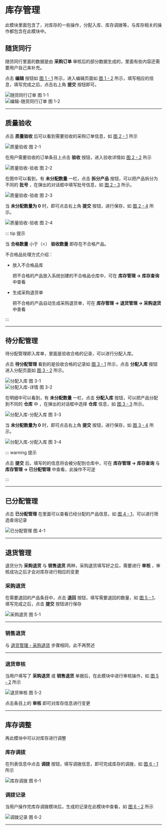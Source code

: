 # 库存管理

此模块里面包含了，对库存的一些操作，分配入库、库存调拨等，与库存相关的操作都包含在此模块中。

## 随货同行

随货同行里面的数据是由 **采购订单** 审核后的部分数据生成的，里面有些内容还需要用户自己来补充。

点击 **编辑** 按钮如 [图 1 - 1](/inventory/1.1.png) 所示，进入编辑页面如 [图 1 - 2](/inventory/1.2.png) 所示，填写相应的信息，填写完成之后，点击右上角 **提交** 按钮即可。

<div class="fy-show-img">
    <img src="\inventory\1.1.png" alt="随货同行订单" />
    <span>图 1-1</span>
</div>

<div class="fy-show-img">
    <img src="\inventory\1.2.png" alt="编辑-随货同行订单" />
    <span>图 1-2</span>
</div>

---

## 质量验收

点击 **质量验收** 后可以看到需要验收的采购订单信息，如 [图 2 - 1](/inventory/2.1.png) 所示

<div class="fy-show-img">
    <img src="\inventory\2.1.png" alt="质量验收" />
    <span>图 2-1</span>
</div>

在用户需要验收的订单条目上点击 **验收** 按钮，进入验收详情如 [图 2 - 2](/inventory/2.2.png) 所示

<div class="fy-show-img">
    <img src="\inventory\2.2.png" alt="质量验收-验收" />
    <span>图 2-2</span>
</div>

在图中可以看到，有 **未分配数量** 一栏，点击 **拆分产品** 按钮，可以把产品拆分为不同的 **批号** ，在弹出的对话框中填写批号信息，如 [图 2 - 3](/inventory/2.3.png) 所示。

<div class="fy-show-img">
    <img src="\inventory\2.3.png" alt="质量验收-验收" />
    <span>图 2-3</span>
</div>

当 **未分配数量为 0** 时，即可点击右上角 **提交** 按钮，进行保存，如 [图 2 - 4](/inventory/2.4.png) 所示。

<div class="fy-show-img">
    <img src="\inventory\2.4.png" alt="质量验收-验收" />
    <span>图 2-4</span>
</div>

::: tip 提示

当 **合格数量** 小于（<） **验收数量** 即存在不合格产品。

不合格品处理方式介绍：

* 放入不合格品库

  把不合格的产品放入系统创建的不合格品仓库中，可在 **库存管理 → 库存查询** 中查看

* 生成采购退货单

  把不合格的产品自动生成采购退货单，可在 **库存管理 → 退货管理 → 采购退货** 中查看

:::

---

## 待分配管理

待分配管理即入库单，里面是验收合格的记录，可以进行分配入库。

点击 **待分配管理** 看到的是验收合格的记录如 [图 3 - 1](/inventory/3.1.png) 所示，点击 **分配入库** 按钮进入分配页面如 [图 3 - 2](/inventory/3.2.png) 所示。

<div class="fy-show-img">
    <img src="\inventory\3.1.png" alt="分配入库" />
    <span>图 3-1</span>
</div>

<div class="fy-show-img">
    <img src="\inventory\3.2.png" alt="分配入库-详情" />
    <span>图 3-2</span>
</div>

在明细中可以看到，有 **未分配数量** 一栏，点击 **分配入库** 按钮，可以把产品分配到不同的 **仓库** 中 ，在弹出的对话框中选择 **仓库** 信息，如 [图 3 - 3](/inventory/3.3.png) 所示。 

<div class="fy-show-img">
    <img src="\inventory\3.3.png" alt="分配入库-分配入库" />
    <span>图 3-3</span>
</div>

当 **未分配数量为 0** 时，即可点击右上角 **提交** 按钮，进行保存，如 [图 3 - 4](/inventory/3.4.png) 所示。

<div class="fy-show-img">
    <img src="\inventory\3.4.png" alt="分配入库-分配入库" />
    <span>图 3-4</span>
</div>

::: warning 提示

点击 **提交** 后，填写的的信息将会被分配到仓库中，可在 **库存管理 → 库存查询** 与 **库存管理 → 已分配管理** 中查看，此操作不可逆

:::

---

## 已分配管理

点击 **已分配管理** 在里面可以查看已经分配的产品信息，如 [图 4 - 1](/inventory/4.1.png)，可以进行筛选查询记录

<div class="fy-show-img">
    <img src="\inventory\4.1.png" alt="已分配管理" />
    <span>图 4-1</span>
</div>

---

## 退货管理

退货分为 **采购退货** 与 **销售退货** 两种，采购退货填写好之后，需要进行 **审核** ，审核成功之后才会对库存进行相应的变更

### 采购退货

在需要退回的产品条目中，点击 **退回** 按钮，填写需要退回的数量，如 [图 5 - 1](/inventory/5.1.png)，填写完成之后，点击 **提交** 按钮进行保存

<div class="fy-show-img">
    <img src="\inventory\5.1.png" alt="采购退货" />
    <span>图 5-1</span>
</div>

---

### 销售退货

与 [退货管理 - 采购退货](inventory.html#采购退货) 步骤相同，此不再赘述

---

### 退货审核

当用户填写了 **采购退货** 或 **销售退货** 单据后，在此模块中进行审核操作，如 [图 5 - 2](/inventory/5.2.png) 所示

<div class="fy-show-img">
    <img src="\inventory\5.2.png" alt="退货审核" />
    <span>图 5-2</span>
</div>

点击条目上的 **审核** 即可对库存信息进行变更

---

## 库存调整

再此模块中可以对库存进行调整

### 库存调拨

在列表信息中点击 **调拨** 按钮，填写调拨信息，即可完成库存的调拨，如 [图 6 - 1](/inventory/6.1.png) 所示

<div class="fy-show-img">
    <img src="\inventory\6.1.png" alt="库存调拨" />
    <span>图 6-1</span>
</div>

### 调拨记录

当用户操作完库存调拨模块后，生成的记录在此模块中查看，如 [图 6 - 2](/inventory/6.2.png) 所示

<div class="fy-show-img">
    <img src="\inventory\6.2.png" alt="调拨记录" />
    <span>图 6-2</span>
</div>

---